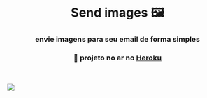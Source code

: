 <div align="center">
  <h1>Send images 🖼 </h1>
  <h3>envie imagens para seu email de forma simples</h3>
  <h3>🔴 projeto no ar no <a href="https://send-images.herokuapp.com">Heroku</a></h3>
  <br><br>
</div>

<div>
  <img src="https://user-images.githubusercontent.com/45858958/167052491-39184726-d716-46ec-a265-69c18b222441.png">
</div>
